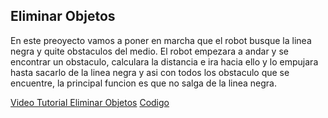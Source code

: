 ## Eliminar Objetos

En este preoyecto vamos a poner en marcha que el robot busque la linea negra y quite obstaculos del medio.
El robot empezara a andar y se encontrar un obstaculo, calculara la distancia e ira hacia ello y lo empujara hasta sacarlo de la linea negra y asi con todos los obstaculo que se encuentre, la principal funcion es que no salga de la linea negra.

[Video Tutorial Eliminar Objetos](https://youtu.be/Q7Z0hGuhuK0) 
[Codigo]()
